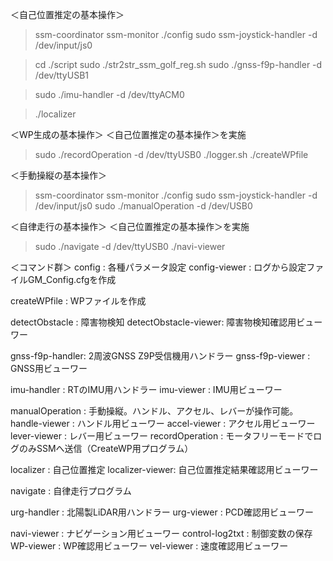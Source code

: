 ＜自己位置推定の基本操作＞
> ssm-coordinator
> ssm-monitor
> ./config
> sudo ssm-joystick-handler -d /dev/input/js0

> cd ./script
> sudo ./str2str_ssm_golf_reg.sh
> sudo ./gnss-f9p-handler -d /dev/ttyUSB1

> sudo ./imu-handler -d /dev/ttyACM0

> ./localizer

＜WP生成の基本操作＞
＜自己位置推定の基本操作＞を実施
> sudo ./recordOperation -d /dev/ttyUSB0
> ./logger.sh
> ./createWPfile

＜手動操縦の基本操作＞
> ssm-coordinator
> ssm-monitor
> ./config
> sudo ssm-joystick-handler -d /dev/input/js0
> sudo ./manualOperation -d /dev/USB0

＜自律走行の基本操作＞
＜自己位置推定の基本操作＞を実施
> sudo ./navigate -d /dev/ttyUSB0
> ./navi-viewer


＜コマンド群＞
config          : 各種パラメータ設定
config-viewer   : ログから設定ファイルGM_Config.cfgを作成

createWPfile    : WPファイルを作成

detectObstacle  : 障害物検知
detectObstacle-viewer: 障害物検知確認用ビューワー

gnss-f9p-handler: 2周波GNSS Z9P受信機用ハンドラー
gnss-f9p-viewer : GNSS用ビューワー

imu-handler     : RTのIMU用ハンドラー
imu-viewer      : IMU用ビューワー

manualOperation : 手動操縦。ハンドル、アクセル、レバーが操作可能。
handle-viewer   : ハンドル用ビューワー
accel-viewer    : アクセル用ビューワー
lever-viewer    : レバー用ビューワー
recordOperation : モータフリーモードでログのみSSMへ送信（CreateWP用プログラム）

localizer       : 自己位置推定
localizer-viewer: 自己位置推定結果確認用ビューワー

navigate        : 自律走行プログラム

urg-handler     : 北陽製LiDAR用ハンドラー
urg-viewer      : PCD確認用ビューワー

navi-viewer     : ナビゲーション用ビューワー
control-log2txt : 制御変数の保存
WP-viewer       : WP確認用ビューワー
vel-viewer      : 速度確認用ビューワー
